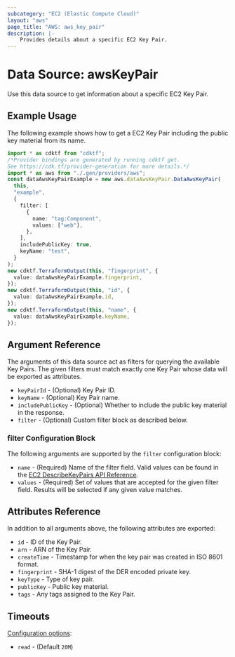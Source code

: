 ```yaml
---
subcategory: "EC2 (Elastic Compute Cloud)"
layout: "aws"
page_title: "AWS: aws_key_pair"
description: |-
    Provides details about a specific EC2 Key Pair.
---
```


# Data Source: awsKeyPair

Use this data source to get information about a specific EC2 Key Pair.

## Example Usage

The following example shows how to get a EC2 Key Pair including the public key material from its name.

```typescript
import * as cdktf from "cdktf";
/*Provider bindings are generated by running cdktf get.
See https://cdk.tf/provider-generation for more details.*/
import * as aws from "./.gen/providers/aws";
const dataAwsKeyPairExample = new aws.dataAwsKeyPair.DataAwsKeyPair(
  this,
  "example",
  {
    filter: [
      {
        name: "tag:Component",
        values: ["web"],
      },
    ],
    includePublicKey: true,
    keyName: "test",
  }
);
new cdktf.TerraformOutput(this, "fingerprint", {
  value: dataAwsKeyPairExample.fingerprint,
});
new cdktf.TerraformOutput(this, "id", {
  value: dataAwsKeyPairExample.id,
});
new cdktf.TerraformOutput(this, "name", {
  value: dataAwsKeyPairExample.keyName,
});

```

## Argument Reference

The arguments of this data source act as filters for querying the available
Key Pairs. The given filters must match exactly one Key Pair
whose data will be exported as attributes.

* `keyPairId` - (Optional) Key Pair ID.
* `keyName` - (Optional) Key Pair name.
* `includePublicKey` - (Optional) Whether to include the public key material in the response.
* `filter` -  (Optional) Custom filter block as described below.

### filter Configuration Block

The following arguments are supported by the `filter` configuration block:

* `name` - (Required) Name of the filter field. Valid values can be found in the [EC2 DescribeKeyPairs API Reference](https://docs.aws.amazon.com/AWSEC2/latest/APIReference/API_DescribeKeyPairs.html).
* `values` - (Required) Set of values that are accepted for the given filter field. Results will be selected if any given value matches.

## Attributes Reference

In addition to all arguments above, the following attributes are exported:

* `id` - ID of the Key Pair.
* `arn` - ARN of the Key Pair.
* `createTime` - Timestamp for when the key pair was created in ISO 8601 format.
* `fingerprint` - SHA-1 digest of the DER encoded private key.
* `keyType` - Type of key pair.
* `publicKey` - Public key material.
* `tags` - Any tags assigned to the Key Pair.

## Timeouts

[Configuration options](https://developer.hashicorp.com/terraform/language/resources/syntax#operation-timeouts):

* `read` - (Default `20M`)
